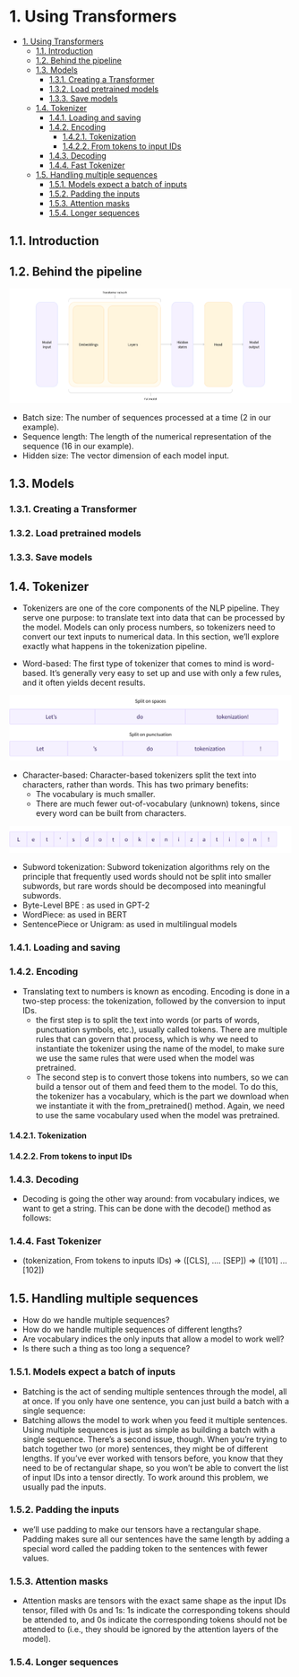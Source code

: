 # 1. Using Transformers 
- [1. Using Transformers](#1-using-transformers)
  - [1.1. Introduction](#11-introduction)
  - [1.2. Behind the pipeline](#12-behind-the-pipeline)
  - [1.3. Models](#13-models)
    - [1.3.1. Creating a Transformer](#131-creating-a-transformer)
    - [1.3.2. Load pretrained models](#132-load-pretrained-models)
    - [1.3.3. Save models](#133-save-models)
  - [1.4. Tokenizer](#14-tokenizer)
    - [1.4.1. Loading and saving](#141-loading-and-saving)
    - [1.4.2. Encoding](#142-encoding)
      - [1.4.2.1. Tokenization](#1421-tokenization)
      - [1.4.2.2. From tokens to input IDs](#1422-from-tokens-to-input-ids)
    - [1.4.3. Decoding](#143-decoding)
    - [1.4.4. Fast Tokenizer](#144-fast-tokenizer)
  - [1.5. Handling multiple sequences](#15-handling-multiple-sequences)
    - [1.5.1. Models expect a batch of inputs](#151-models-expect-a-batch-of-inputs)
    - [1.5.2. Padding the inputs](#152-padding-the-inputs)
    - [1.5.3. Attention masks](#153-attention-masks)
    - [1.5.4. Longer sequences](#154-longer-sequences)

## 1.1. Introduction

## 1.2. Behind the pipeline

![](Asset/20230612222931.png)

- Batch size: The number of sequences processed at a time (2 in our example).
- Sequence length: The length of the numerical representation of the sequence (16 in our example).
- Hidden size: The vector dimension of each model input.

## 1.3. Models

### 1.3.1. Creating a Transformer

### 1.3.2. Load pretrained models

### 1.3.3. Save models

## 1.4. Tokenizer
- Tokenizers are one of the core components of the NLP pipeline. They serve one purpose: to translate text into data that can be processed by the model. Models can only process numbers, so tokenizers need to convert our text inputs to numerical data. In this section, we’ll explore exactly what happens in the tokenization pipeline.


- Word-based: The first type of tokenizer that comes to mind is word-based. It’s generally very easy to set up and use with only a few rules, and it often yields decent results.

![Word-based](Asset/20230612223618.png)


- Character-based: Character-based tokenizers split the text into characters, rather than words. This has two primary benefits:
  - The vocabulary is much smaller.
  - There are much fewer out-of-vocabulary (unknown) tokens, since every word can be built from characters.

![Character-based](Asset/20230612223659.png)

- Subword tokenization: Subword tokenization algorithms rely on the principle that frequently used words should not be split into smaller subwords, but rare words should be decomposed into meaningful subwords.
- Byte-Level BPE : as used in GPT-2
- WordPiece: as used in BERT 
- SentencePiece or Unigram: as used in multilingual models

### 1.4.1. Loading and saving

### 1.4.2. Encoding
- Translating text to numbers is known as encoding. Encoding is done in a two-step process: the tokenization, followed by the conversion to input IDs.
  - the first step is to split the text into words (or parts of words, punctuation symbols, etc.), usually called tokens. There are multiple rules that can govern that process, which is why we need to instantiate the tokenizer using the name of the model, to make sure we use the same rules that were used when the model was pretrained.
  - The second step is to convert those tokens into numbers, so we can build a tensor out of them and feed them to the model. To do this, the tokenizer has a vocabulary, which is the part we download when we instantiate it with the from_pretrained() method. Again, we need to use the same vocabulary used when the model was pretrained.

#### 1.4.2.1. Tokenization

#### 1.4.2.2. From tokens to input IDs

### 1.4.3. Decoding 

- Decoding is going the other way around: from vocabulary indices, we want to get a string. This can be done with the decode() method as follows:

### 1.4.4. Fast Tokenizer 

- (tokenization, From tokens to inputs IDs) => ([CLS], .... [SEP]) => ([101] ... [102])

## 1.5. Handling multiple sequences 

- How do we handle multiple sequences?
- How do we handle multiple sequences of different lengths?
- Are vocabulary indices the only inputs that allow a model to work well?
- Is there such a thing as too long a sequence?

### 1.5.1. Models expect a batch of inputs
- Batching is the act of sending multiple sentences through the model, all at once. If you only have one sentence, you can just build a batch with a single sequence:
- Batching allows the model to work when you feed it multiple sentences. Using multiple sequences is just as simple as building a batch with a single sequence. There’s a second issue, though. When you’re trying to batch together two (or more) sentences, they might be of different lengths. If you’ve ever worked with tensors before, you know that they need to be of rectangular shape, so you won’t be able to convert the list of input IDs into a tensor directly. To work around this problem, we usually pad the inputs.
### 1.5.2. Padding the inputs 
-  we’ll use padding to make our tensors have a rectangular shape. Padding makes sure all our sentences have the same length by adding a special word called the padding token to the sentences with fewer values.

### 1.5.3. Attention masks 
- Attention masks are tensors with the exact same shape as the input IDs tensor, filled with 0s and 1s: 1s indicate the corresponding tokens should be attended to, and 0s indicate the corresponding tokens should not be attended to (i.e., they should be ignored by the attention layers of the model).


### 1.5.4. Longer sequences 